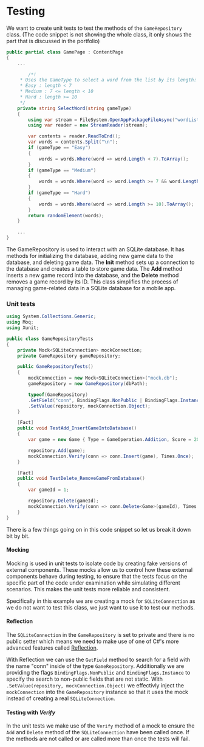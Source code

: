 # Testing

We want to create unit tests to test the methods of the `GameRepository` class. (The code snippet is not showing the whole class, it only shows the part that is discussed in the portfolio)

```csharp
public partial class GamePage : ContentPage
{
    ...

        /*!
	 * Uses the GameType to select a word from the list by its length:
	 * Easy : length < 7
	 * Medium : 7 <= length < 10
	 * Hard : length >= 10
	 */
    private string SelectWord(string gameType)
    {
        using var stream = FileSystem.OpenAppPackageFileAsync("wordList.txt").Result;
        using var reader = new StreamReader(stream);

        var contents = reader.ReadToEnd();
        var words = contents.Split("\n");
        if (gameType == "Easy")
        {
            words = words.Where(word => word.Length < 7).ToArray();
        }
        if (gameType == "Medium")
        {
            words = words.Where(word => word.Length >= 7 && word.Length < 10).ToArray();
        }
        if (gameType == "Hard")
        {
            words = words.Where(word => word.Length >= 10).ToArray();
        }
        return randomElement(words);
    }

    ...
}
```

The GameRepository is used to interact with an SQLite database. It has methods for initializing the database, adding new game data to the database, and deleting game data. The **Init** method sets up a connection to the database and creates a table to store game data. The **Add** method inserts a new game record into the database, and the **Delete** method removes a game record by its ID. This class simplifies the process of managing game-related data in a SQLite database for a mobile app.

### Unit tests

```csharp
using System.Collections.Generic;
using Moq;
using Xunit;

public class GameRepositoryTests
{
    private Mock<SQLiteConnection> mockConnection;
    private GameRepository gameRepository;

    public GameRepositoryTests()
    {
        mockConnection = new Mock<SQLiteConnection>("mock.db");
        gameRepository = new GameRepository(dbPath);

        typeof(GameRepository)
        .GetField("conn", BindingFlags.NonPublic | BindingFlags.Instance)
        .SetValue(repository, mockConnection.Object);
    }

    [Fact]
    public void TestAdd_InsertGameIntoDatabase()
    {
        var game = new Game { Type = GameOperation.Addition, Score = 20 };

        repository.Add(game);
        mockConnection.Verify(conn => conn.Insert(game), Times.Once);
    }

    [Fact]
    public void TestDelete_RemoveGameFromDatabase()
    {
        var gameId = 1;

        repository.Delete(gameId);
        mockConnection.Verify(conn => conn.Delete<Game>(gameId), Times.Once);
    }
}
```

There is a few things going on in this code snippet so let us break it down bit by bit.

#### Mocking
Mocking is used in unit tests to isolate code by creating fake versions of external components. These mocks allow us to control how these external components behave during testing, to ensure that the tests focus on the specific part of the code under examination while simulating different scenarios. This makes the unit tests more reliable and consistent.

Specifically in this example we are creating a mock for `SQLiteConnection` as we do not want to test this class, we just want to use it to test our methods.

#### Reflection
The `SQLiteConnection` in the `GameRepository` is set to private and there is no public setter which means we need to make use of one of C#'s more advanced features called [Reflection](https://learn.microsoft.com/en-us/dotnet/csharp/advanced-topics/reflection-and-attributes/).

With Reflection we can use the `GetField` method to search for a field with the name "conn" inside of the type `GameRepository`. Additionally we are providing the flags `BindingFlags.NonPublic` and `BindingFlags.Instance` to specify the search to non-public fields that are not static.
With `.SetValue(repository, mockConnection.Object)` we effectivly inject the `mockConnection` into the `GameRepository` instance so that it uses the mock instead of creating a real `SQLiteConnection`.

#### Testing with *Verify*
In the unit tests we make use of the `Verify` method of a mock to ensure the `Add` and `Delete` method of the `SQLiteConnection` have been called once. If the methods are not called or are called more than once the tests will fail. 
